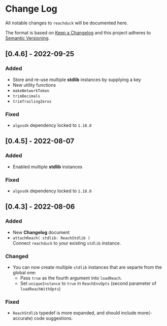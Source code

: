 
# Change Log
All notable changes to `reachduck` will be documented here.
 
The format is based on [Keep a Changelog](http://keepachangelog.com/)
and this project adheres to [Semantic Versioning](http://semver.org/).
 
## [0.4.6] - 2022-09-25
 
### Added
- Store and re-use multiple **stdlib** instances by supplying a key
- New utility functions 
 - `makeNetworkToken`
 - `trimDecimals`
 - `trimTrailingZeros`

### Fixed
- `algosdk` dependency locked to `1.18.0`


 
## [0.4.5] - 2022-08-07
 
### Added
- Enabled multiple **stdlib** instances

### Fixed
- `algosdk` dependency locked to `1.18.0`


 
## [0.4.3] - 2022-08-06
 
### Added
- New **Changelog** document 
- `attachReach( stdlib: ReachStdlib )`\
  Connect `reachduck` to your existing `stdlib` instance.
   
### Changed
- You can now create multiple `stdlib` instances that are separte from the global one:
  - Pass `true` as the fourth argument into `loadReach`. 
  - Set `uniqueInstance` to `true` in `ReachEnvOpts` (second parameter of `loadReachWithOpts`) 


### Fixed
- `ReachStdlib` typedef is more expanded, and should include more(-accurate) code suggestions. 
